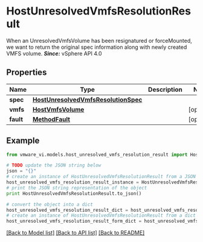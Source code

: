 # HostUnresolvedVmfsResolutionResult

When an UnresolvedVmfsVolume has been resignatured or forceMounted, we want to return the original spec information along with newly created VMFS volume.  ***Since:*** vSphere API 4.0 

## Properties
Name | Type | Description | Notes
------------ | ------------- | ------------- | -------------
**spec** | [**HostUnresolvedVmfsResolutionSpec**](HostUnresolvedVmfsResolutionSpec.md) |  | 
**vmfs** | [**HostVmfsVolume**](HostVmfsVolume.md) |  | [optional] 
**fault** | [**MethodFault**](MethodFault.md) |  | [optional] 

## Example

```python
from vmware_vi.models.host_unresolved_vmfs_resolution_result import HostUnresolvedVmfsResolutionResult

# TODO update the JSON string below
json = "{}"
# create an instance of HostUnresolvedVmfsResolutionResult from a JSON string
host_unresolved_vmfs_resolution_result_instance = HostUnresolvedVmfsResolutionResult.from_json(json)
# print the JSON string representation of the object
print HostUnresolvedVmfsResolutionResult.to_json()

# convert the object into a dict
host_unresolved_vmfs_resolution_result_dict = host_unresolved_vmfs_resolution_result_instance.to_dict()
# create an instance of HostUnresolvedVmfsResolutionResult from a dict
host_unresolved_vmfs_resolution_result_form_dict = host_unresolved_vmfs_resolution_result.from_dict(host_unresolved_vmfs_resolution_result_dict)
```
[[Back to Model list]](../README.md#documentation-for-models) [[Back to API list]](../README.md#documentation-for-api-endpoints) [[Back to README]](../README.md)


